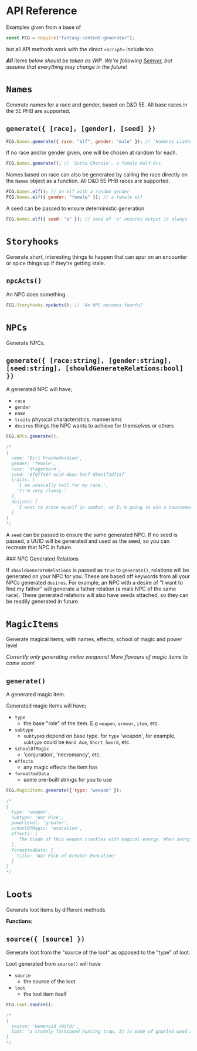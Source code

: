 # API Reference

Examples given from a base of

```js
const FCG = require("fantasy-content-generator");
```

but all API methods work with the direct `<script>` include too.

_**All** items below should be taken as WIP. We're following [Semver](https://semver.org/), but assume that everything may change in the future!_

# `Names`

Generate names for a race and gender, based on D&D 5E. All base races in the 5E PHB are supported.

## `generate({ [race], [gender], [seed] })`

```js
FCG.Names.generate({ race: "elf", gender: "male" }); // 'Hadarai Liadon'
```

If no race and/or gender given, one will be chosen at random for each.

```js
FCG.Names.generate(); // 'Sutha Chernin', a female Half-Orc
```

Names based on race can also be generated by calling the race directly on the `Names` object as a function. All D&D 5E PHB races are supported.

```js
FCG.Names.elf(); // an elf with a random gender
FCG.Names.elf({ gender: "female" }); // a female elf
```

A seed can be passed to ensure deterministic generation

```js
FCG.Names.elf({ seed: "a" }); // seed of 'a' ensures output is always 'Ellyjobell Ningel'
```

# `Storyhooks`

Generate short, interesting things to happen that can spur on an encounter or spice things up if they're getting stale.

## `npcActs()`

An NPC does something.

```js
FCG.Storyhooks.npcActs(); // 'An NPC becomes fearful'
```

# `NPCs`

Generate NPCs.

## `generate({ [race:string], [gender:string], [seed:string], [shouldGenerateRelations:bool] })`

A generated NPC will have;

- `race`
- `gender`
- `name`
- `traits` physical characteristics, mannerisms
- `desires` things the NPC wants to achieve for themselves or others

```js
FCG.NPCs.generate();

/*
{
  name: 'Biri Drachedandion',
  gender: 'female',
  race: 'dragonborn',
  seed: '8fd7f407-ac19-4bac-b9cf-d50e1f2df15f'
  traits: [
    'I am unusually tall for my race.',
    'I\'m very clumsy.'
  ],
  desires: [
    'I want to prove myself in combat, so I\'m going to win a tournament.'
  ]
}
*/
```

A `seed` can be passed to ensure the same generated NPC. If no seed is passed, a UUID will be generated and used as the seed, so you can recreate that NPC in future.

### NPC Generated Relations

If `shouldGenerateRelations` is passed as `true` to `generate()`, relations will be generated on your NPC for you. These are based off keywords from all your NPCs generated `desires`. For example, an NPC with a desire of "I want to find my father" will generate a father relation (a male NPC of the same race). These generated relations will also have seeds attached, so they can be readily generated in future.

# `MagicItems`

Generate magical items, with names, effects, school of magic and power level

_Currently only generating melee weapons! More flavours of magic items to come soon!_

## `generate()`

A generated magic item.

Generated magic items will have;

- `type`
  - the base "role" of the item. E.g `weapon`, `armour`, `item`, etc.
- `subtype`
  - `subtype`s depend on base type. for `type` 'weapon', for example, `subtype` could be `Hand Axe`, `Short Sword`, etc.
- `schoolOfMagic`
  - 'conjuration', 'necromancy', etc.
- `effects`
  - any magic effects the item has
- `formattedData`
  - some pre-built strings for you to use

```js
FCG.MagicItems.generate({ type: "weapon" });

/*
{
  type: 'weapon',
  subtype: 'War Pick',
  powerLevel: 'greater',
  schoolOfMagic: 'evocation',
  effects: [
    'The blade of this weapon crackles with magical energy. When swung in front of a group of creatures, 2  of the creatures are struck with bolts of energy. Each affected creature takes 3d4 Lightning damage, and becomes Paralyzed for 2 rounds.'
  ],
  formattedData: {
    title: 'War Pick of Greater Evocation'
  }
}
*/
```

# `Loots`

Generate loot items by different methods

**Functions:**

## `source({ [source] })`

Generate loot from the "source of the loot" as opposed to the "type" of loot.

Loot generated from `source()` will have

- `source`
  - the source of the loot
- `loot`
  - the loot item itself

```js
FCG.Loot.source();

/*
{
  source: 'Humanoid (Wild)',
  loot: 'a crudely fashioned hunting trap. It is made of gnarled wood and jagged iron spikes. It could be used to trap small creatures, such as boar or deer.'
}
*/
```

